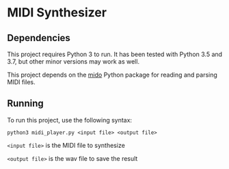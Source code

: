 # MIDI Synthesizer

## Dependencies
This project requires Python 3 to run. It has been tested with Python 3.5 and 3.7, 
but other minor versions may work as well.

This project depends on the [mido](https://mido.readthedocs.io/en/latest/)
Python package for reading and parsing MIDI files.

## Running
To run this project, use the following syntax:
```
python3 midi_player.py <input file> <output file> 
```

`<input file>` is the MIDI file to synthesize

`<output file>` is the wav file to save the result
